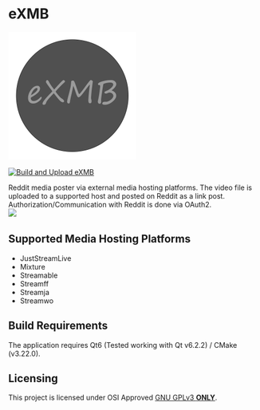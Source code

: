 # eXMB
<img src="./Application/Resource/AppLogo.png" width="256">

[![Build and Upload eXMB](https://github.com/eXhumer/eXMB/actions/workflows/c-cpp.yml/badge.svg?branch=qt6-cmake)](https://github.com/eXhumer/eXMB/actions/workflows/c-cpp.yml)

Reddit media poster via external media hosting platforms. The video file is uploaded to a supported host and posted on Reddit as a link post. Authorization/Communication with Reddit is done via OAuth2.<br/>
<img src="https://user-images.githubusercontent.com/62310242/149635912-91619b45-e9ff-4288-a2a7-fe8aa195c92f.png" width="512">

## Supported Media Hosting Platforms
* JustStreamLive
* Mixture
* Streamable
* Streamff
* Streamja
* Streamwo

## Build Requirements
The application requires Qt6 (Tested working with Qt v6.2.2) / CMake (v3.22.0).

## Licensing
This project is licensed under OSI Approved [GNU GPLv3 **ONLY**](https://github.com/eXhumer/eXMB/blob/qt6-cmake/LICENSE.md).
